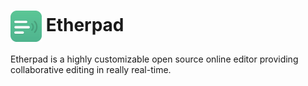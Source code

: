 # <img src="eth.jpg" width=50px style="vertical-align: middle;" alt="Logo"/> Etherpad

Etherpad is a highly customizable open source online editor providing collaborative editing in really real-time.